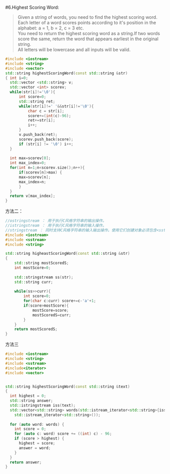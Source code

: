 #6.Highest Scoring Word:
>Given a string of words, you need to find the highest scoring word.  
Each letter of a word scores points according to it's position in the alphabet: a = 1, b = 2, c = 3 etc.  
You need to return the highest scoring word as a string.If two words score the same, return the word that appears earliest in the original string.  
All letters will be lowercase and all inputs will be valid.

```cpp
#include <iostream>
#include <string>
#include <vector>
std::string highestScoringWord(const std::string &str)
{ int i=0;
  std::vector <std::string> v;
  std::vector <int> scorev;
  while(str[i]!='\0'){
      int score=0;
      std::string ret;
      while(str[i]!=' '&&str[i]!='\0'){
          char c = str[i];
          score+=(int(c)-96);
          ret+=str[i];
          i++;
      }
      v.push_back(ret);
      scorev.push_back(score);
	  if (str[i] != '\0') i++;
  }
  
  int max=scorev[0];
  int max_index=0;
  for(int n=1;n<scorev.size();n++){
      if(scorev[n]>max) {
      max=scorev[n];
      max_index=n;
      } 
  }
  return v[max_index];
}
```

方法二：

```cpp
//ostringstream ： 用于执行C风格字符串的输出操作。
//istringstream ： 用于执行C风格字符串的输入操作。
//stringstream ： 同时支持C风格字符串的输入输出操作。使用它们创建对象必须包含<sstream>头文件
#include <iostream>
#include <sstream>
#include <string>

std::string higheastScoringWord(const std::string &str)
{
    std::string mostScoredS;
    int mostScore=0;
 
    std::stringstream ss(str);
    std::string curr;
    
    while(ss>>curr){
        int score=0;
        for(char c:curr) score+=c-'a'+1;
        if(score>mostScore){
            mostScore=score;
            mostScoredS=curr;
        }
    }
    return mostScoredS;
}
```

方法三

```cpp
#include <iostream>
#include <string>
#include <sstream>
#include<iterator>
#include <vector>


std::string highestScoringWord(const std::string &text)
{
  int highest = 0;
  std::string answer;
  std::istringstream iss(text);
  std::vector<std::string> words(std::istream_iterator<std::string>{iss},
    std::istream_iterator<std::string>());
  
  for (auto word: words) {
    int score = 0;
    for (auto c: word) score += ((int) c) - 96;
    if (score > highest) {
      highest = score;
      answer = word;
    }
  }
  return answer;
}
```